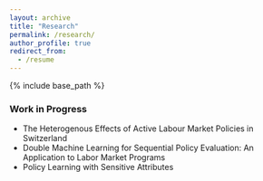 ```yaml
---
layout: archive
title: "Research"
permalink: /research/
author_profile: true
redirect_from:
  - /resume
---
```


{% include base_path %}

### Work in Progress
* The Heterogenous Effects of Active Labour Market Policies in Switzerland
* Double Machine Learning for Sequential Policy Evaluation: An Application to Labor Market Programs
* Policy Learning with Sensitive Attributes



